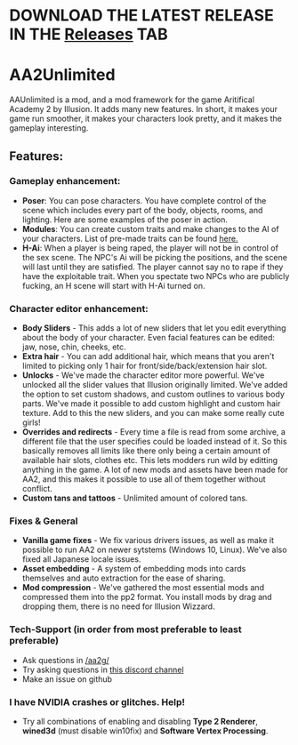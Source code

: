 
# DOWNLOAD THE LATEST RELEASE IN THE [Releases](https://github.com/aa2g/AA2Unlimited/releases) TAB

# AA2Unlimited

AAUnlimited is a mod, and a mod framework for the game Aritifical Academy 2 by Illusion. It adds many new features. In short, it makes your game run smoother, it makes your characters look pretty, and it makes the gameplay interesting.

## Features:

### Gameplay enhancement:
- **Poser**: You can pose characters. You have complete control of the scene which includes every part of the body, objects, rooms, and lighting. Here are some examples of the poser in action.
- **Modules**: You can create custom traits and make changes to the AI of your characters. List of pre-made traits can be found [here.](https://pastebin.com/R4DW0dxw)
- **H-Ai**: When a player is being raped, the player will not be in control of the sex scene. The NPC's Ai will be picking the positions, and the scene will last until they are satisfied. The player cannot say no to rape if they have the exploitable trait. When you spectate two NPCs who are publicly fucking, an H scene will start with H-Ai turned on.

### Character editor enhancement:
- **Body Sliders** - This adds a lot of new sliders that let you edit everything about the body of your character. Even facial features can be edited: jaw, nose, chin, cheeks, etc. 
- **Extra hair** - You can add additional hair, which means that you aren't limited to picking only 1 hair for front/side/back/extension hair slot. 
- **Unlocks** - We've made the character editor more powerful. We've unlocked all the slider values that Illusion originally limited. We've added the option to set custom shadows, and custom outlines to various body parts. We've made it possible to add custom highlight and custom hair texture. Add to this the new sliders, and you can make some really cute girls!
- **Overrides and redirects** - Every time a file is read from some archive, a different file that the user specifies could be loaded instead of it. So this basically removes all limits like there only being a certain amount of available hair slots, clothes etc. This lets modders run wild by editting anything in the game. A lot of new mods and assets have been made for AA2, and this makes it possible to use all of them together without conflict.
- **Custom tans and tattoos** - Unlimited amount of colored tans.

### Fixes & General
- **Vanilla game fixes** - We fix various drivers issues, as well as make it possible to run AA2 on newer sytstems (Windows 10, Linux). We've also fixed all Japanese locale issues.
- **Asset embedding** - A system of embedding mods into cards themselves and auto extraction for the ease of sharing.
- **Mod compression** - We've gathered the most essential mods and compressed them into the pp2 format. You install mods by drag and dropping them, there is no need for Illusion Wizzard.

### Tech-Support (in order from most preferable to least preferable)
- Ask questions in [/aa2g/](https://boards.4chan.org/vg/aa2g)
- Try asking questions in [this discord channel](https://discord.gg/5MfdAPT)
- Make an issue on github

### I have NVIDIA crashes or glitches. Help!
- Try all combinations of enabling and disabling **Type 2 Renderer**, **wined3d** (must disable win10fix) and **Software Vertex Processing**.
